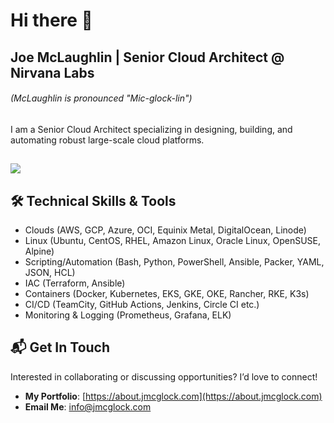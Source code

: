 # Hi there 👋
## Joe McLaughlin | Senior Cloud Architect @ Nirvana Labs
###### (McLaughlin is pronounced "Mic-glock-lin")

I am a Senior Cloud Architect specializing in designing, building, and automating robust large-scale cloud platforms.

![](http://github-profile-summary-cards.vercel.app/api/cards/profile-details?username=jmcglock&theme=material_palenight)
---
## 🛠 Technical Skills & Tools
- Clouds (AWS, GCP, Azure, OCI, Equinix Metal, DigitalOcean, Linode)
- Linux (Ubuntu, CentOS, RHEL, Amazon Linux, Oracle Linux, OpenSUSE, Alpine)
- Scripting/Automation (Bash, Python, PowerShell, Ansible, Packer, YAML, JSON, HCL)
- IAC (Terraform, Ansible)
- Containers (Docker, Kubernetes, EKS, GKE, OKE, Rancher, RKE, K3s)
- CI/CD (TeamCity, GitHub Actions, Jenkins, Circle CI etc.)
- Monitoring & Logging (Prometheus, Grafana, ELK)

## 📬 Get In Touch

Interested in collaborating or discussing opportunities? I’d love to connect!

- **My Portfolio**: [https://about.jmcglock.com](https://about.jmcglock.com)
- **Email Me**: [info@jmcglock.com](mailto:info@jmcglock.com)